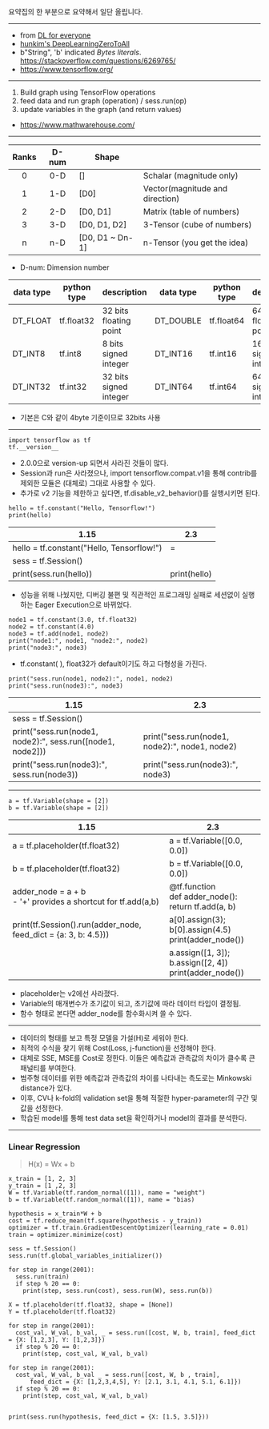요약집의 한 부분으로 요약해서 일단 올립니다.

---

- from [DL for everyone](https://github.com/Myul23/summary/DL%20for%20everyone.md)
- [hunkim's DeepLearningZeroToAll](https://github.com/hunkim/DeepLearningZeroToAll)
- b"String", 'b' indicated _Bytes literals_. <https://stackoverflow.com/questions/6269765/>
- <https://www.tensorflow.org/>

---

1. Build graph using TensorFlow operations
2. feed data and run graph (operation) / sess.run(op)
3. update variables in the graph (and return values)

- <https://www.mathwarehouse.com/>

---

| Ranks | D-num | Shape           |                                 |
| :---: | :---: | --------------- | ------------------------------- |
|   0   |  0-D  | []              | Schalar (magnitude only)        |
|   1   |  1-D  | [D0]            | Vector(magnitude and direction) |
|   2   |  2-D  | [D0, D1]        | Matrix (table of numbers)       |
|   3   |  3-D  | [D0, D1, D2]    | 3-Tensor (cube of numbers)      |
|   n   |  n-D  | [D0, D1 ~ Dn-1] | n-Tensor (you get the idea)     |

- D-num: Dimension number

| data type | python type | description            | data type | python type | description            |
| --------- | ----------- | ---------------------- | --------- | ----------- | ---------------------- |
| DT_FLOAT  | tf.float32  | 32 bits floating point | DT_DOUBLE | tf.float64  | 64 bits floating point |
| DT_INT8   | tf.int8     | 8 bits signed integer  | DT_INT16  | tf.int16    | 16bits signed integer  |
| DT_INT32  | tf.int32    | 32 bits signed integer | DT_INT64  | tf.int64    | 64 bits signed integer |

- 기본은 C와 같이 4byte 기준이므로 32bits 사용

---

```
import tensorflow as tf
tf.__version__
```

- 2.0.0으로 version-up 되면서 사라진 것들이 많다.
- Session과 run은 사라졌으나, import tensorflow.compat.v1을 통해 contrib를 제외한 모듈은 (대체로) 그대로 사용할 수 있다.
- 추가로 v2 기능을 제한하고 싶다면, tf.disable_v2_behavior()를 실행시키면 된다.

```
hello = tf.constant("Hello, Tensorflow!")
print(hello)
```

| 1.15                                      | 2.3          |
| ----------------------------------------- | ------------ |
| hello = tf.constant("Hello, Tensorflow!") | =            |
| sess = tf.Session()                       |              |
| print(sess.run(hello))                    | print(hello) |

- 성능을 위해 나눴지만, 디버깅 불편 및 직관적인 프로그래밍 실패로 세션없이 실행하는 Eager Execution으로 바뀌었다.

```
node1 = tf.constant(3.0, tf.float32)
node2 = tf.constant(4.0)
node3 = tf.add(node1, node2)
print("node1:", node1, "node2:", node2)
print("node3:", node3)
```

- tf.constant( ), float32가 default이기도 하고 다형성을 가진다.

```
print("sess.run(node1, node2):", node1, node2)
print("sess.run(node3):", node3)
```

| 1.15                                                       | 2.3                                            |
| ---------------------------------------------------------- | ---------------------------------------------- |
| sess = tf.Session()                                        |
| print("sess.run(node1, node2):", sess.run([node1, node2])) | print("sess.run(node1, node2):", node1, node2) |
| print("sess.run(node3):", sess.run(node3))                 | print("sess.run(node3):", node3)               |

---

```
a = tf.Variable(shape = [2])
b = tf.Variable(shape = [2])
```

| 1.15                                                              | 2.3                                                         |
| ----------------------------------------------------------------- | ----------------------------------------------------------- |
| a = tf.placeholder(tf.float32)                                    | a = tf.Variable([0.0, 0.0])                                 |
| b = tf.placeholder(tf.float32)                                    | b = tf.Variable([0.0, 0.0])                                 |
| adder_node = a + b<br />- '+' provides a shortcut for tf.add(a,b) | @tf.function<br />def adder_node(): return tf.add(a, b)     |
| print(tf.Session().run(adder_node, feed_dict = {a: 3, b: 4.5}))   | a[0].assign(3); b[0].assign(4.5)<br />print(adder_node())   |
|                                                                   | a.assign([1, 3]); b.assign([2, 4])<br />print(adder_node()) |

- placeholder는 v2에선 사라졌다.
- Variable의 매개변수가 초기값이 되고, 초기값에 따라 데이터 타입이 결정됨.
- 함수 형태로 본다면 adder_node를 함수화시켜 쓸 수 있다.

---

- 데이터의 형태를 보고 특정 모델을 가설(H)로 세워야 한다.
- 최적의 수식을 찾기 위해 Cost(Loss, j-function)을 선정해야 한다.
- 대체로 SSE, MSE를 Cost로 정한다. 이들은 예측값과 관측값의 차이가 클수록 큰 패널티를 부여한다.
- 범주형 데이터를 위한 예측값과 관측값의 차이를 나타내는 측도로는 Minkowski distance가 있다.
- 이후, CV나 k-fold의 validation set을 통해 적절한 hyper-parameter의 구간 및 값을 선정한다.
- 학습된 model를 통해 test data set을 확인하거나 model의 결과를 분석한다.

---

### Linear Regression

> H(x) = Wx + b

```
x_train = [1, 2, 3]
y_train = [1 ,2, 3]
W = tf.Variable(tf.random_normal([1]), name = "weight")
b = tf.Variable(tf.random_normal([1]), name = "bias)

hypothesis = x_train*W + b
cost = tf.reduce_mean(tf.square(hypothesis - y_train))
optimizer = tf.train.GradientDescentOptimizer(learning_rate = 0.01)
train = optimizer.minimize(cost)

sess = tf.Session()
sess.run(tf.global_variables_initializer())

for step in range(2001):
  sess.run(train)
  if step % 20 == 0:
    print(step, sess.run(cost), sess.run(W), sess.run(b))
```

```
X = tf.placeholder(tf.float32, shape = [None])
Y = tf.placeholder(tf.float32)

for step in range(2001):
  cost_val, W_val, b_val, _ = sess.run([cost, W, b, train], feed_dict = {X: [1,2,3], Y: [1,2,3]})
  if step % 20 == 0:
    print(step, cost_val, W_val, b_val)

for step in range(2001):
  cost_val, W_val, b_val _ = sess.run([cost, W, b , train],
      feed_dict = {X: [1,2,3,4,5], Y: [2.1, 3.1, 4.1, 5.1, 6.1]})
  if step % 20 == 0:
    print(step, cost_val, W_val, b_val)


print(sess.run(hypothesis, feed_dict = {X: [1.5, 3.5]}))
```
